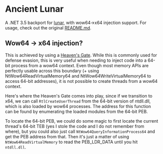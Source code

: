 # Ancient Lunar

A .NET 3.5 backport for [lunar](https://github.com/jdewera/lunar), with wow64->x64 injection support. For usage, check out the original [README.md](https://github.com/jdewera/lunar/blob/main/README.md).

## Wow64 -> x64 injection?

This is achieved by using a [Heaven's Gate](https://0xk4n3ki.github.io/posts/Heavens-Gate-Technique/). While this is commonly used for defense evasion, this is very useful when needing to inject code into a 64-bit process from a wow64 context. Even though most memory APIs are perfectly usable across this boundary (+ using NtWow64ReadVirtualMemory64 and NtWow64WriteVirtualMemory64 to access 64-bit addresses), it is not possible to create threads from a wow64 context.

Here's where the Heaven's Gate comes into play, since if we transition to x64, we can call `RtlCreateUserThread` from the 64-bit version of ntdll.dll, which is also loaded by wow64 processes. The address for this function can be found by enumerating the loaded modules from the 64-bit PEB.

To locate the 64-bit PEB, we could do some magic to first locate the current thread's 64-bit TEB (yes I stole the code and I do not remember from where), but you could also just call `NtWow64QueryInformationProcess64` and get the PEB address from that. Then it's just a matter of using `NtWow64ReadVirtualMemory` to read the PEB_LDR_DATA until you hit `ntdll.dll`.
